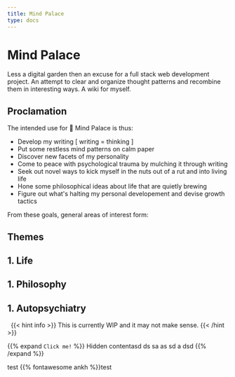 ```yaml
---
title: Mind Palace
type: docs
---
```


# Mind Palace

Less a digital garden then an excuse for a full stack web development project.
An attempt to clear and organize thought patterns and recombine them in interesting ways. A wiki for myself.

## Proclamation

The intended use for :european_castle: Mind Palace is thus:

+ Develop my writing [ writing = thinking ]
+ Put some restless mind patterns on calm paper
+ Discover new facets of my personality
+ Come to peace with psychological trauma by mulching it through writing
+ Seek out novel ways to kick myself in the nuts out of a rut and into living life
+ Hone some philosophical ideas about life that are quietly brewing
+ Figure out what's halting my personal developement and devise growth tactics

From these goals, general areas of interest form:

## Themes

## 1. Life
## 1. Philosophy
## 1. Autopsychiatry
&nbsp;
{{< hint info >}}
This is currently WIP and it may not make sense.
{{< /hint >}}  

{{% expand `Click me!` %}} Hidden contentasd ds sa as sd a dsd {{% /expand %}}

test {{% fontawesome ankh %}}test